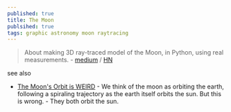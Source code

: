 ```yaml
---
published: true
title: The Moon
publsihed: true
tags: graphic astronomy moon raytracing
---
```

> About making 3D ray-traced model of the Moon, in Python, using real measurements. - [medium](https://medium.com/@sulej.robert/the-moon-made-twice-at-home-a2cb73b3f1e8) / [HN](https://news.ycombinator.com/item?id=21239749)

see also
- [The Moon's Orbit is WEIRD](https://www.youtube.com/watch?v=KBcxuM-qXec) - We think of the moon as orbiting the earth, following a spiraling trajectory as the earth itself orbits the sun. But this is wrong. - They both orbit the sun.